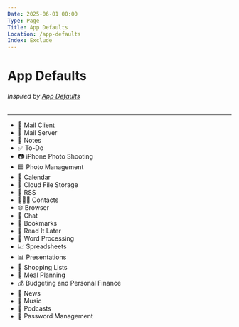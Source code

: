 ```yaml
---
Date: 2025-06-01 00:00
Type: Page
Title: App Defaults
Location: /app-defaults
Index: Exclude
---
```


# App Defaults

###### Inspired by [App Defaults](https://defaults.rknight.me)

---

- 📨 Mail Client
- 📮 Mail Server
- 📝 Notes
- ✅ To-Do
- 📷 iPhone Photo Shooting
- 🟦 Photo Management
- 📆 Calendar
- 📁 Cloud File Storage
- 📖 RSS
- 🙍🏻‍♂️ Contacts
- 🌐 Browser
- 💬 Chat
- 🔖 Bookmarks
- 📑 Read It Later
- 📜 Word Processing
- 📈 Spreadsheets
- 📊 Presentations
- 🛒 Shopping Lists
- 🍴 Meal Planning
- 💰 Budgeting and Personal Finance
- 📰 News
- 🎵 Music
- 🎤 Podcasts
- 🔐 Password Management
